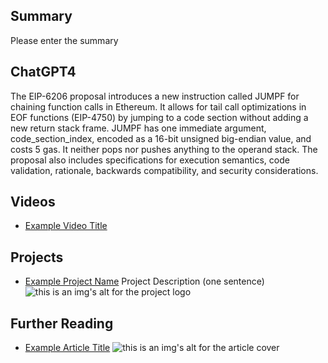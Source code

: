 ## Summary

Please enter the summary

## ChatGPT4

The EIP-6206 proposal introduces a new instruction called JUMPF for chaining function calls in Ethereum. It allows for tail call optimizations in EOF functions (EIP-4750) by jumping to a code section without adding a new return stack frame. JUMPF has one immediate argument, code_section_index, encoded as a 16-bit unsigned big-endian value, and costs 5 gas. It neither pops nor pushes anything to the operand stack. The proposal also includes specifications for execution semantics, code validation, rationale, backwards compatibility, and security considerations.

## Videos

- [Example Video Title](https://www.youtube.com/watch?v=TDGq4aeevgY)

## Projects

- [Example Project Name](https://xxxx.xxx/xxxxx) Project Description (one sentence) ![this is an img's alt for the project logo](https://xxxx.xxx/project-logo.xxx)

## Further Reading

- [Example Article Title](https://xxxx.xxx/xxxxx) ![this is an img's alt for the article cover](https://xxxx.xxx/article-cover.xxx)
